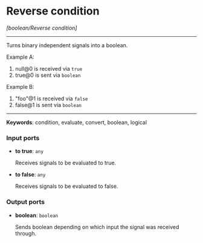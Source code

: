 # Reverse condition

_[boolean/Reverse condition]_

---

Turns binary independent signals into a boolean.  
  
Example A:  
1. null@0 is received via `true`  
2. true@0 is sent via `boolean`  
  
Example B:  
1. "foo"@1 is received via `false`  
2. false@1 is sent via `boolean`  

---

__Keywords__: condition, evaluate, convert, boolean, logical

### Input ports

* __to true__: ` any `

    Receives signals to be evaluated to true.


* __to false__: ` any `

    Receives signals to be evaluated to false.

### Output ports

* __boolean__: ` boolean `

    Sends boolean depending on which input the signal was received through.

